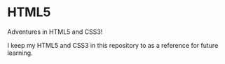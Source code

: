 # HTML5
Adventures in HTML5 and CSS3!

I keep my HTML5 and CSS3 in this repository to as a reference for future learning.
